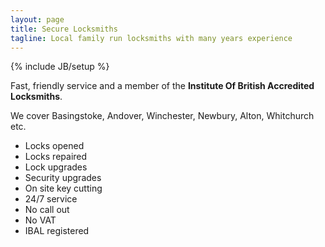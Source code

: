 ```yaml
---
layout: page
title: Secure Locksmiths
tagline: Local family run locksmiths with many years experience
---
```

{% include JB/setup %}

Fast, friendly service and a member of the <b>Institute Of British Accredited Locksmiths</b>.

We cover Basingstoke, Andover, Winchester, Newbury, Alton, Whitchurch etc.

- Locks opened
- Locks repaired
- Lock upgrades
- Security upgrades
- On site key cutting
- 24/7 service
- No call out
- No VAT
- IBAL registered
